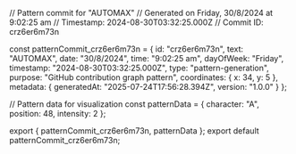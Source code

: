 // Pattern commit for "AUTOMAX"
// Generated on Friday, 30/8/2024 at 9:02:25 am
// Timestamp: 2024-08-30T03:32:25.000Z
// Commit ID: crz6er6m73n

const patternCommit_crz6er6m73n = {
  id: "crz6er6m73n",
  text: "AUTOMAX",
  date: "30/8/2024",
  time: "9:02:25 am",
  dayOfWeek: "Friday",
  timestamp: "2024-08-30T03:32:25.000Z",
  type: "pattern-generation",
  purpose: "GitHub contribution graph pattern",
  coordinates: {
    x: 34,
    y: 5
  },
  metadata: {
    generatedAt: "2025-07-24T17:56:28.394Z",
    version: "1.0.0"
  }
};

// Pattern data for visualization
const patternData = {
  character: "A",
  position: 48,
  intensity: 2
};

export { patternCommit_crz6er6m73n, patternData };
export default patternCommit_crz6er6m73n;
